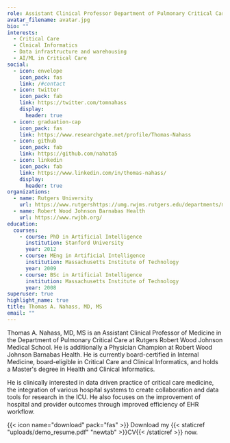 ```yaml
---
role: Assistant Clinical Professor Department of Pulmonary Critical Care Medicine
avatar_filename: avatar.jpg
bio: ""
interests:
  - Critical Care
  - Clnical Informatics
  - Data infrastructure and warehousing
  - AI/ML in Critical Care
social:
  - icon: envelope
    icon_pack: fas
    link: /#contact
  - icon: twitter
    icon_pack: fab
    link: https://twitter.com/tomnahass
    display:
      header: true
  - icon: graduation-cap
    icon_pack: fas
    link: https://www.researchgate.net/profile/Thomas-Nahass
  - icon: github
    icon_pack: fab
    link: https://github.com/nahata5
  - icon: linkedin
    icon_pack: fab
    link: https://www.linkedin.com/in/thomas-nahass/
    display:
      header: true
organizations:
  - name: Rutgers University
    url: https://www.rutgershttps://umg.rwjms.rutgers.edu/departments/medicine/divisions/pulmonary_critical_care.php.edu/
  - name: Robert Wood Johnson Barnabas Health
    url: https://www.rwjbh.org/
education:
  courses:
    - course: PhD in Artificial Intelligence
      institution: Stanford University
      year: 2012
    - course: MEng in Artificial Intelligence
      institution: Massachusetts Institute of Technology
      year: 2009
    - course: BSc in Artificial Intelligence
      institution: Massachusetts Institute of Technology
      year: 2008
superuser: true
highlight_name: true
title: Thomas A. Nahass, MD, MS
email: ""
---
```

Thomas A. Nahass, MD, MS is an Assistant Clinical Professor of Medicine in the Department of Pulmonary Critical Care at Rutgers Robert Wood Johnson Medical School. He is additionally a Physician Champion at Robert Wood Johnson Barnabas Health. He is currently board-certified in Internal Medicine, board-eligible in Critical Care and Clinical Informatics, and holds a Master's degree in Health and Clinical Informatics.

He is clinically interested in data driven practice of critical care medicine, the integration of various hospital systems to create collaboration and data tools for research in the ICU. He also focuses on the improvement of hospital and provider outcomes through improved efficiency of EHR workflow.

{{< icon name="download" pack="fas" >}} Download my {{< staticref "uploads/demo_resume.pdf" "newtab" >}}CV{{< /staticref >}} now.